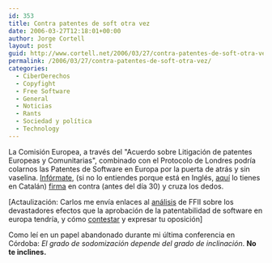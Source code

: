 ```yaml
---
id: 353
title: Contra patentes de soft otra vez
date: 2006-03-27T12:18:01+00:00
author: Jorge Cortell
layout: post
guid: http://www.cortell.net/2006/03/27/contra-patentes-de-soft-otra-vez/
permalink: /2006/03/27/contra-patentes-de-soft-otra-vez/
categories:
  - CiberDerechos
  - Copyfight
  - Free Software
  - General
  - Noticias
  - Rants
  - Sociedad y polí­tica
  - Technology
---
```

La Comisión Europea, a través del "Acuerdo sobre Litigación de patentes Europeas y Comunitarias", combinado con el Protocolo de Londres podrí­a colarnos las Patentes de Software en Europa por la puerta de atrás y sin vaselina. [Infórmate](http://flosse.dicole.org/?item=don-t-allow-software-patents-to-threaten-technology-enhanced-learning-in-europe), (si no lo entiendes porque está en Inglés, [aquí­](http://ticotac.blogspot.com/2006/03/no-les-patents-en-elearning.html) lo tienes en Catalán) [firma](http://flosse.dicole.org/petition/sign/) en contra (antes del dí­a 30) y cruza los dedos.

[Actaulización: Carlos me enví­a enlaces al [análisis](http://consultation.ffii.org/) de FFII sobre los devastadores efectos que la aprobación de la patentabilidad de software en europa tendrí­a, y cómo [contestar](http://consultation.ffii.org/How_to_Answer) y expresar tu oposición]

Como leí­ en un papel abandonado durante mi última conferencia en Córdoba: _El grado de sodomización depende del grado de inclinación_. **No te inclines.**